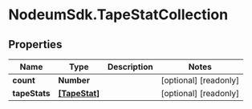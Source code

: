 # NodeumSdk.TapeStatCollection

## Properties

Name | Type | Description | Notes
------------ | ------------- | ------------- | -------------
**count** | **Number** |  | [optional] [readonly] 
**tapeStats** | [**[TapeStat]**](TapeStat.md) |  | [optional] [readonly] 


